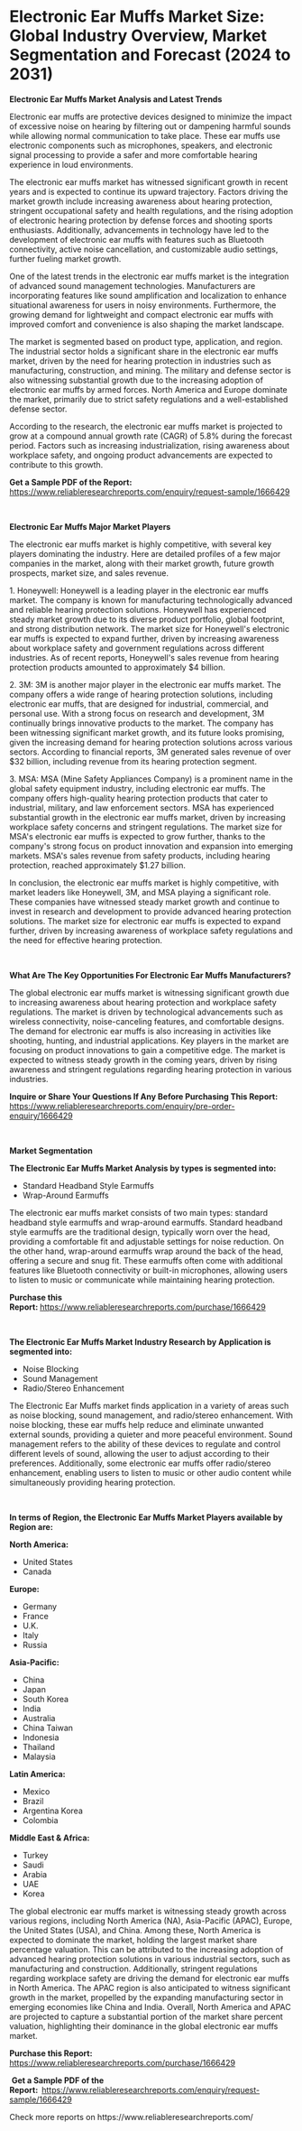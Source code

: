 <p><h1>Electronic Ear Muffs Market Size: Global Industry Overview, Market Segmentation and Forecast (2024 to 2031)</h1></p><p><strong>Electronic Ear Muffs Market Analysis and Latest Trends</strong></p>
<p><p>Electronic ear muffs are protective devices designed to minimize the impact of excessive noise on hearing by filtering out or dampening harmful sounds while allowing normal communication to take place. These ear muffs use electronic components such as microphones, speakers, and electronic signal processing to provide a safer and more comfortable hearing experience in loud environments.</p><p>The electronic ear muffs market has witnessed significant growth in recent years and is expected to continue its upward trajectory. Factors driving the market growth include increasing awareness about hearing protection, stringent occupational safety and health regulations, and the rising adoption of electronic hearing protection by defense forces and shooting sports enthusiasts. Additionally, advancements in technology have led to the development of electronic ear muffs with features such as Bluetooth connectivity, active noise cancellation, and customizable audio settings, further fueling market growth.</p><p>One of the latest trends in the electronic ear muffs market is the integration of advanced sound management technologies. Manufacturers are incorporating features like sound amplification and localization to enhance situational awareness for users in noisy environments. Furthermore, the growing demand for lightweight and compact electronic ear muffs with improved comfort and convenience is also shaping the market landscape.</p><p>The market is segmented based on product type, application, and region. The industrial sector holds a significant share in the electronic ear muffs market, driven by the need for hearing protection in industries such as manufacturing, construction, and mining. The military and defense sector is also witnessing substantial growth due to the increasing adoption of electronic ear muffs by armed forces. North America and Europe dominate the market, primarily due to strict safety regulations and a well-established defense sector.</p><p>According to the research, the electronic ear muffs market is projected to grow at a compound annual growth rate (CAGR) of 5.8% during the forecast period. Factors such as increasing industrialization, rising awareness about workplace safety, and ongoing product advancements are expected to contribute to this growth.</p></p>
<p><strong>Get a Sample PDF of the Report:&nbsp;</strong> <a href="https://www.reliableresearchreports.com/enquiry/request-sample/1666429">https://www.reliableresearchreports.com/enquiry/request-sample/1666429</a></p>
<p>&nbsp;</p>
<p><strong>Electronic Ear Muffs Major Market Players</strong></p>
<p><p>The electronic ear muffs market is highly competitive, with several key players dominating the industry. Here are detailed profiles of a few major companies in the market, along with their market growth, future growth prospects, market size, and sales revenue.</p><p>1. Honeywell: Honeywell is a leading player in the electronic ear muffs market. The company is known for manufacturing technologically advanced and reliable hearing protection solutions. Honeywell has experienced steady market growth due to its diverse product portfolio, global footprint, and strong distribution network. The market size for Honeywell's electronic ear muffs is expected to expand further, driven by increasing awareness about workplace safety and government regulations across different industries. As of recent reports, Honeywell's sales revenue from hearing protection products amounted to approximately $4 billion.</p><p>2. 3M: 3M is another major player in the electronic ear muffs market. The company offers a wide range of hearing protection solutions, including electronic ear muffs, that are designed for industrial, commercial, and personal use. With a strong focus on research and development, 3M continually brings innovative products to the market. The company has been witnessing significant market growth, and its future looks promising, given the increasing demand for hearing protection solutions across various sectors. According to financial reports, 3M generated sales revenue of over $32 billion, including revenue from its hearing protection segment.</p><p>3. MSA: MSA (Mine Safety Appliances Company) is a prominent name in the global safety equipment industry, including electronic ear muffs. The company offers high-quality hearing protection products that cater to industrial, military, and law enforcement sectors. MSA has experienced substantial growth in the electronic ear muffs market, driven by increasing workplace safety concerns and stringent regulations. The market size for MSA's electronic ear muffs is expected to grow further, thanks to the company's strong focus on product innovation and expansion into emerging markets. MSA's sales revenue from safety products, including hearing protection, reached approximately $1.27 billion.</p><p>In conclusion, the electronic ear muffs market is highly competitive, with market leaders like Honeywell, 3M, and MSA playing a significant role. These companies have witnessed steady market growth and continue to invest in research and development to provide advanced hearing protection solutions. The market size for electronic ear muffs is expected to expand further, driven by increasing awareness of workplace safety regulations and the need for effective hearing protection.</p></p>
<p>&nbsp;</p>
<p><strong>What Are The Key Opportunities For Electronic Ear Muffs Manufacturers?</strong></p>
<p><p>The global electronic ear muffs market is witnessing significant growth due to increasing awareness about hearing protection and workplace safety regulations. The market is driven by technological advancements such as wireless connectivity, noise-canceling features, and comfortable designs. The demand for electronic ear muffs is also increasing in activities like shooting, hunting, and industrial applications. Key players in the market are focusing on product innovations to gain a competitive edge. The market is expected to witness steady growth in the coming years, driven by rising awareness and stringent regulations regarding hearing protection in various industries.</p></p>
<p><strong>Inquire or Share Your Questions If Any Before Purchasing This Report:</strong> <a href="https://www.reliableresearchreports.com/enquiry/pre-order-enquiry/1666429">https://www.reliableresearchreports.com/enquiry/pre-order-enquiry/1666429</a></p>
<p>&nbsp;</p>
<p><strong>Market Segmentation</strong></p>
<p><strong>The Electronic Ear Muffs Market Analysis by types is segmented into:</strong></p>
<p><ul><li>Standard Headband Style Earmuffs</li><li>Wrap-Around Earmuffs</li></ul></p>
<p><p>The electronic ear muffs market consists of two main types: standard headband style earmuffs and wrap-around earmuffs. Standard headband style earmuffs are the traditional design, typically worn over the head, providing a comfortable fit and adjustable settings for noise reduction. On the other hand, wrap-around earmuffs wrap around the back of the head, offering a secure and snug fit. These earmuffs often come with additional features like Bluetooth connectivity or built-in microphones, allowing users to listen to music or communicate while maintaining hearing protection.</p></p>
<p><strong>Purchase this Report:&nbsp;</strong><a href="https://www.reliableresearchreports.com/purchase/1666429">https://www.reliableresearchreports.com/purchase/1666429</a></p>
<p>&nbsp;</p>
<p><strong>The Electronic Ear Muffs Market Industry Research by Application is segmented into:</strong></p>
<p><ul><li>Noise Blocking</li><li>Sound Management</li><li>Radio/Stereo Enhancement</li></ul></p>
<p><p>The Electronic Ear Muffs market finds application in a variety of areas such as noise blocking, sound management, and radio/stereo enhancement. With noise blocking, these ear muffs help reduce and eliminate unwanted external sounds, providing a quieter and more peaceful environment. Sound management refers to the ability of these devices to regulate and control different levels of sound, allowing the user to adjust according to their preferences. Additionally, some electronic ear muffs offer radio/stereo enhancement, enabling users to listen to music or other audio content while simultaneously providing hearing protection.</p></p>
<p>&nbsp;</p>
<p><strong>In terms of Region, the Electronic Ear Muffs Market Players available by Region are:</strong></p>
<p>
    <p> <strong> North America: </strong>
        <ul>
            <li>United States</li>
            <li>Canada</li>
        </ul>
        </p> 
    <p> <strong> Europe: </strong>
        <ul>
            <li>Germany</li>
            <li>France</li>
            <li>U.K.</li>
            <li>Italy</li>
            <li>Russia</li>
        </ul>
        </p> 
    <p> <strong> Asia-Pacific: </strong>
        <ul>
            <li>China</li>
            <li>Japan</li>
            <li>South Korea</li>
            <li>India</li>
            <li>Australia</li>
            <li>China Taiwan</li>
            <li>Indonesia</li>
            <li>Thailand</li>
            <li>Malaysia</li>
        </ul>
        </p> 
    <p> <strong> Latin America: </strong>
        <ul>
            <li>Mexico</li>
            <li>Brazil</li>
            <li>Argentina Korea</li>
            <li>Colombia</li>
        </ul>
        </p> 
    <p> <strong> Middle East & Africa: </strong>
        <ul>
            <li>Turkey</li>
            <li>Saudi</li>
            <li>Arabia</li>
            <li>UAE</li>
            <li>Korea</li>
        </ul>
    </p>
    </p>
<p><p>The global electronic ear muffs market is witnessing steady growth across various regions, including North America (NA), Asia-Pacific (APAC), Europe, the United States (USA), and China. Among these, North America is expected to dominate the market, holding the largest market share percentage valuation. This can be attributed to the increasing adoption of advanced hearing protection solutions in various industrial sectors, such as manufacturing and construction. Additionally, stringent regulations regarding workplace safety are driving the demand for electronic ear muffs in North America. The APAC region is also anticipated to witness significant growth in the market, propelled by the expanding manufacturing sector in emerging economies like China and India. Overall, North America and APAC are projected to capture a substantial portion of the market share percent valuation, highlighting their dominance in the global electronic ear muffs market.</p></p>
<p><strong>Purchase this Report: </strong><a href="https://www.reliableresearchreports.com/purchase/1666429">https://www.reliableresearchreports.com/purchase/1666429</a></p>
<p>&nbsp;<strong>Get a Sample PDF of the Report:&nbsp;&nbsp;</strong><a href="https://www.reliableresearchreports.com/enquiry/request-sample/1666429">https://www.reliableresearchreports.com/enquiry/request-sample/1666429</a></p>
<p><strong></strong></p>
<p>Check more reports on https://www.reliableresearchreports.com/</p>